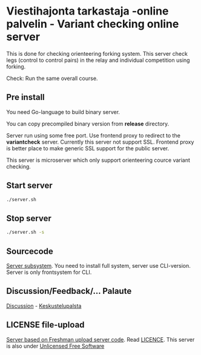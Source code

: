# Viestihajonta tarkastaja -online palvelin - Variant checking online server
This is done for checking orienteering forking system.
This server check legs (control to control pairs) in the relay and individual competition using forking.

Check: Run the same overall course.

## Pre install
You need Go-language to build binary server.

You can copy precompiled binary version from **release** directory.

Server run using some free port. Use frontend proxy to redirect to the **variantcheck** server.
Currently this server not support SSL. Frontend proxy is better place to make generic SSL support for the
public server.

This server is microserver which only support orienteering cource variant checking.

## Start server

```sh
./server.sh
```

## Stop server

```sh
./server.sh -s
```

## Sourcecode
[Server subsystem](https://github.com/kshji/viestihajonta/tree/main/server). You need to install full system, server use CLI-version. 
Server is only frontsystem for CLI.

## Discussion/Feedback/... Palaute
[Discussion](https://github.com/kshji/viestihajonta/discussions) - [Keskustelupalsta](https://github.com/kshji/viestihajonta/discussions)


## LICENSE file-upload
[Server based on Freshman upload server code](https://github.com/Freshman-tech/file-upload).
Read [LICENCE](file-upload/LICENCE).
This server is also under [Unlicensed Free Software](https://unlicense.org/)


